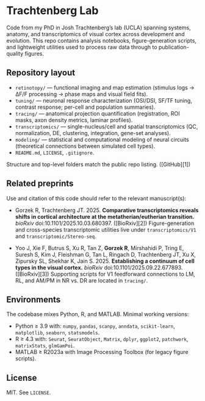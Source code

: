 # Trachtenberg Lab

Code from my PhD in Josh Trachtenberg’s lab (UCLA) spanning systems, anatomy, and transcriptomics of visual cortex across development and evolution. This repo contains analysis notebooks, figure-generation scripts, and lightweight utilities used to process raw data through to publication-quality figures.

## Repository layout

* `retinotopy/` — functional imaging and map estimation (stimulus logs → ΔF/F processing → phase maps and visual field fits).
* `tuning/` — neuronal response characterization (OSI/DSI, SF/TF tuning, contrast response; per-cell and population summaries).
* `tracing/` — anatomical projection quantification (registration, ROI masks, axon density metrics, laminar profiles).
* `transcriptomics/` — single-nucleus/cell and spatial transcriptomics (QC, normalization, DE, clustering, integration, gene-set analyses).
* `modeling/` — statistical and computational modeling of neural circuits (theoretical connections between simulated cell types).
* `README.md`, `LICENSE`, `.gitignore`.

Structure and top-level folders match the public repo listing. ([GitHub][1])

## Related preprints

Use and citation of this code should refer to the relevant manuscript(s):

* Gorzek R, Trachtenberg JT. 2025. **Comparative transcriptomics reveals shifts in cortical architecture at the metatherian/eutherian transition.** *bioRxiv* doi:10.1101/2025.10.03.680397. ([BioRxiv][2])
  Figure-generation and cross-species transcriptomic utilities live under `transcriptomics/V1` and `transcriptomic/Stereo-seq`.

* Yoo J, Xie F, Butrus S, Xu R, Tan Z, **Gorzek R**, Mirshahidi P, Tring E, Suresh S, Kim J, Fleishman G, Tan L, Ringach D, Trachtenberg JT, Xu X, Zipursky SL, Shekhar K, Jain S. 2025. **Establishing a continuum of cell types in the visual cortex.** *bioRxiv* doi:10.1101/2025.09.22.677893. ([BioRxiv][3])
  Supporting scripts for V1 feedforward connections to LM, RL, and AM/PM in NR vs. DR are located in `tracing/`.

## Environments

The codebase mixes Python, R, and MATLAB. Minimal working versions:

* Python ≥ 3.9 with: `numpy`, `pandas`, `scanpy`, `anndata`, `scikit-learn`, `matplotlib`, `seaborn`, `statsmodels`.
* R ≥ 4.3 with: `Seurat`, `SeuratObject`, `Matrix`, `dplyr`, `ggplot2`, `patchwork`, `matrixStats`, `glmGamPoi`.
* MATLAB ≥ R2023a with Image Processing Toolbox (for legacy figure scripts).

## License

MIT. See `LICENSE`.
